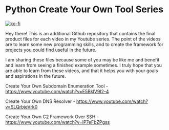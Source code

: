 # Python Create Your Own Tool Series

[![ko-fi](https://ko-fi.com/img/githubbutton_sm.svg)](https://ko-fi.com/M4M03Q2JN)

Hey there! This is an additional Github repository that contains the final product files for each video in my Youtube series. The point of the videos are to learn some new programming skills, and to create the framework for projects you could find useful in the future.

I am sharing these files because some of you may be like me and benefit and learn from seeing a finished example sometimes. I truly hope that you are able to learn from these videos, and that it helps you with your goals and aspirations in the future.

Create Your Own Subdomain Enumeration Tool - https://www.youtube.com/watch?v=E5BklV9I2-4

Create Your Own DNS Resolver - https://www.youtube.com/watch?v=SLQrbjeVrk0

Create Your Own C2 Framework Over SSH - https://www.youtube.com/watch?v=iP7eFbZPgss
